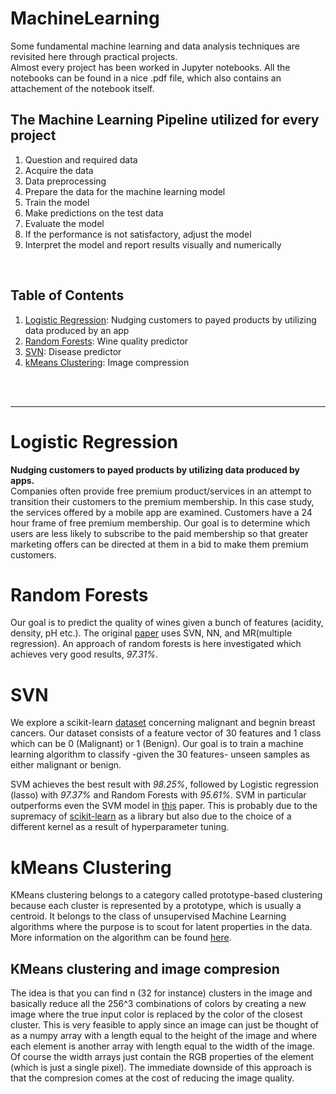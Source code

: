 # MachineLearning

Some fundamental machine learning and data analysis techniques are revisited here through practical projects. <br>
Almost every project has been worked in Jupyter notebooks. All the notebooks can be found in a nice .pdf file, which also contains an attachement of the notebook itself.

## The Machine Learning Pipeline utilized for every project
1. Question and required data
2. Acquire the data
3. Data preprocessing
4. Prepare the data for the machine learning model
5. Train the model
6. Make predictions on the test data
7. Evaluate the model
8. If the performance is not satisfactory, adjust the model
9. Interpret the model and report results visually and numerically
<br>

## Table of Contents
1. [Logistic Regression](#logistic-regression): Nudging customers to payed products by utilizing data produced by an app 
2. [Random Forests](#random-forests): Wine quality predictor
3. [SVN](#sVN): Disease predictor
4. [kMeans Clustering](#kMeans-Clustering): Image compression

<br><br>
<hr>

# Logistic Regression

**Nudging customers to payed products by utilizing data produced by apps.** <br>
Companies often provide free premium product/services in an attempt to transition their customers to the premium membership. In this case study, the services offered by a mobile app are examined. Customers have a 24 hour frame of free premium membership.
Our goal is to determine which users are less likely to subscribe to the paid membership so that greater marketing offers can be directed at them in a bid to make them premium customers.


# Random Forests
Our goal is to predict the quality of wines given a bunch of features (acidity, density, pH etc.). The original [paper](https://www.sciencedirect.com/science/article/pii/S0167923609001377?via%3Dihub) uses SVN, NN, and MR(multiple regression). An approach of random forests is here investigated which achieves very good results, *97.31%*.

# SVN
We explore a scikit-learn [dataset](https://scikit-learn.org/stable/datasets/index.html#breast-cancer-dataset) concerning malignant and begnin breast cancers. Our dataset consists of a feature vector of 30 features and 1 class which can be 0 (Malignant) or 1 (Benign).
Our goal is to train a machine learning algorithm to classify -given the 30 features- unseen samples as either malignant or benign.

SVM achieves the best result with *98.25%*, followed by Logistic regression (lasso) with *97.37%* and Random Forests with *95.61%*. SVM in particular outperforms even the SVM model in [this](https://www.sciencedirect.com/science/article/pii/S1877050916302575) paper. This is probably due to the supremacy of [scikit-learn](https://scikit-learn.org/stable/index.html) as a library but also due to the choice of a different kernel as a result of hyperparameter tuning.

# kMeans Clustering
KMeans clustering belongs to a category called prototype-based clustering because each cluster is represented by a prototype, which is usually a centroid. It belongs to the class of unsupervised Machine Learning algorithms where the purpose is to scout for latent properties in the data. More information on the algorithm can be found [here](https://towardsdatascience.com/k-means-clustering-with-scikit-learn-6b47a369a83c).

## KMeans clustering and image compresion
The idea is that you can find n (32 for instance) clusters in the image and basically reduce all the 256^3 combinations of colors by creating a new image where the true input color is replaced by the color of the closest cluster. This is very feasible to apply since an image can just be thought of as a numpy array with a length equal to the height of the image and where each element is another array with length equal to the width of the image. Of course the width arrays just contain the RGB properties of the element (which is just a single pixel). The immediate downside of this approach is that the compresion comes at the cost of reducing the image quality.

